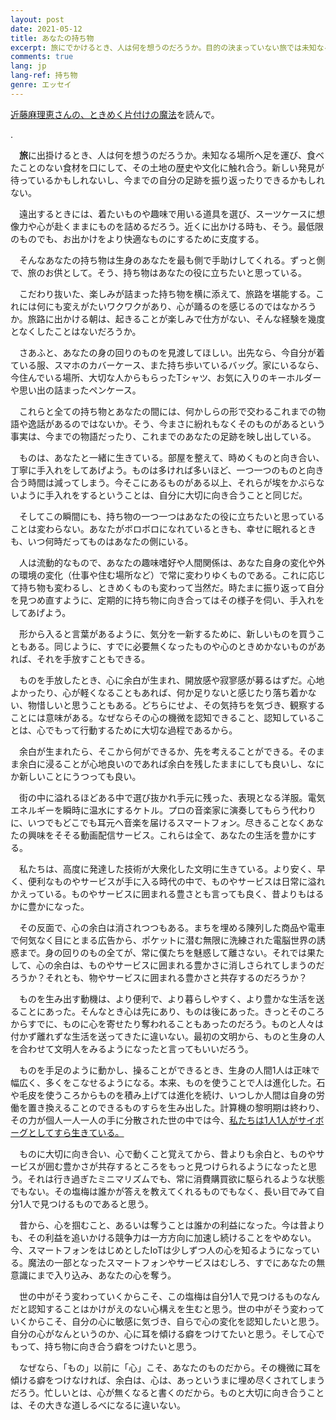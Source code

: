 ```yaml
---
layout: post
date: 2021-05-12
title: あなたの持ち物
excerpt: 旅にでかけるとき、人は何を想うのだろうか。目的の決まっていない旅では未知なる場所へ足を運び、食べたことのない食材を口にして、その土地の歴史や文化に触れ合う。新しい発見や、今までの自分の足跡を振り返ったりする貴重な時間を過ごすことができよう。
comments: true
lang: jp
lang-ref: 持ち物
genre: エッセイ
---
```


[近藤麻理恵さんの、ときめく片付けの魔法](https://konmari.jp/)を読んで。

  

.

  

　**旅**に出掛けるとき、人は何を想うのだろうか。未知なる場所へ足を運び、食べたことのない食材を口にして、その土地の歴史や文化に触れ合う。新しい発見が待っているかもしれないし、今までの自分の足跡を振り返ったりできるかもしれない。

  

　遠出するときには、着たいものや趣味で用いる道具を選び、スーツケースに想像力や心が赴くままにものを詰めるだろう。近くに出かける時も、そう。最低限のものでも、お出かけをより快適なものにするために支度する。

  

　そんなあなたの持ち物は生身のあなたを最も側で手助けしてくれる。ずっと側で、旅のお供として。そう、持ち物はあなたの役に立ちたいと思っている。

  

　こだわり抜いた、楽しみが詰まった持ち物を横に添えて、旅路を堪能する。これには何にも変えがたいワクワクがあり、心が踊るのを感じるのではなかろうか。旅路に出かける朝は、起きることが楽しみで仕方がない、そんな経験を幾度となくしたことはないだろうか。

  

　さあふと、あなたの身の回りのものを見渡してほしい。出先なら、今自分が着ている服、スマホのカバーケース、また持ち歩いているバッグ。家にいるなら、今住んでいる場所、大切な人からもらったTシャツ、お気に入りのキーホルダーや思い出の詰まったペンケース。

  

　これらと全ての持ち物とあなたの間には、何かしらの形で交わるこれまでの物語や逸話があるのではないか。そう、今まさに紛れもなくそのものがあるという事実は、今までの物語だったり、これまでのあなたの足跡を映し出している。

  

　ものは、あなたと一緒に生きている。部屋を整えて、時めくものと向き合い、丁寧に手入れをしてあげよう。ものは多ければ多いほど、一つ一つのものと向き合う時間は減ってしまう。今そこにあるものがある以上、それらが埃をかぶらないように手入れをするということは、自分に大切に向き合うことと同じだ。

  

　そしてこの瞬間にも、持ち物の一つ一つはあなたの役に立ちたいと思っていることは変わらない。あなたがボロボロになれているときも、幸せに眠れるときも、いつ何時だってものはあなたの側にいる。

  

　人は流動的なもので、あなたの趣味嗜好や人間関係は、あなた自身の変化や外の環境の変化（仕事や住む場所など）で常に変わりゆくものである。これに応じて持ち物も変わるし、ときめくものも変わって当然だ。時たまに振り返って自分を見つめ直すように、定期的に持ち物に向き合ってはその様子を伺い、手入れをしてあげよう。

  

　形から入ると言葉があるように、気分を一新するために、新しいものを買うこともある。同じように、すでに必要無くなったものや心のときめかないものがあれば、それを手放すこともできる。

  

　ものを手放したとき、心に余白が生まれ、開放感や寂寥感が募るはずだ。心地よかったり、心が軽くなることもあれば、何か足りないと感じたり落ち着かない、物惜しいと思うこともある。どちらにせよ、その気持ちを気づき、観察することには意味がある。なぜならその心の機微を認知できること、認知していることは、心でもって行動するために大切な過程であるから。

  

　余白が生まれたら、そこから何ができるか、先を考えることができる。そのまま余白に浸ることが心地良いのであれば余白を残したままにしても良いし、なにか新しいことにうつっても良い。

  

　街の中に溢れるほどある中で選び抜かれ手元に残った、表現となる洋服。電気エネルギーを瞬時に温水にするケトル。プロの音楽家に演奏してもらう代わりに、いつでもどこでも耳元へ音楽を届けるスマートフォン。尽きることなくあなたの興味をそそる動画配信サービス。これらは全て、あなたの生活を豊かにする。

  

　私たちは、高度に発達した技術が大衆化した文明に生きている。より安く、早く、便利なものやサービスが手に入る時代の中で、ものやサービスは日常に溢れかえっている。ものやサービスに囲まれる豊さとも言っても良く、昔よりもはるかに豊かになった。

  

　その反面で、心の余白は消されつつもある。まちを埋める陳列した商品や電車で何気なく目にとまる広告から、ポケットに潜む無限に洗練された電脳世界の誘惑まで。身の回りのもの全てが、常に僕たちを魅惑して離さない。それでは果たして、心の余白は、ものやサービスに囲まれる豊かさに消しさられてしまうのだろうか？それとも、物やサービスに囲まれる豊かさと共存するのだろうか？

  

　ものを生み出す動機は、より便利で、より暮らしやすく、より豊かな生活を送ることにあった。そんなとき心は先にあり、ものは後にあった。きっとそのころからすでに、ものに心を寄せたり奪われることもあったのだろう。ものと人々は付かず離れずな生活を送ってきたに違いない。最初の文明から、ものと生身の人を合わせて文明人をみるようになったと言ってもいいだろう。

  

　ものを手足のように動かし、操ることができるとき、生身の人間1人は正味で幅広く、多くをこなせるようになる。本来、ものを使うことで人は進化した。石や毛皮を使うころからものを積み上げては進化を続け、いつしか人間は自身の労働を置き換えることのできるものすらを生み出した。計算機の黎明期は終わり、その力が個人一人一人の手に分散された世の中では今、[私たちは1人1人がサイボーグとしてすら生きている。](https://mdaisuke.net/blog/2020/01/20/daisuke-site-launched)

  

　ものに大切に向き合い、心で動くこと覚えてから、昔よりも余白と、ものやサービスが囲む豊かさが共存するところをもっと見つけられるようになったと思う。それは行き過ぎたミニマリズムでも、常に消費購買欲に駆られるような状態でもない。その塩梅は誰かが答えを教えてくれるものでもなく、長い目でみて自分1人で見つけるものであると思う。

  

　昔から、心を掴むこと、あるいは奪うことは誰かの利益になった。今は昔よりも、その利益を追いかける競争力は一方方向に加速し続けることをやめない。今、スマートフォンをはじめとしたIoTは少しずつ人の心を知るようになっている。魔法の一部となったスマートフォンやサービスはむしろ、すでにあなたの無意識にまで入り込み、あなたの心を奪う。

  

　世の中がそう変わっていくからこそ、この塩梅は自分1人で見つけるものなんだと認知することはかけがえのない心構えを生むと思う。世の中がそう変わっていくからこそ、自分の心に敏感に気づき、自らで心の変化を認知したいと思う。自分の心がなんというのか、心に耳を傾ける癖をつけてたいと思う。そして心でもって、持ち物に向き合う癖をつけたいと思う。

  

　なぜなら、「もの」以前に「心」こそ、あなたのものだから。その機微に耳を傾ける癖をつけなければ、余白は、心は、あっというまに埋め尽くされてしまうだろう。忙しいとは、心が無くなると書くのだから。ものと大切に向き合うことは、その大きな道しるべになるに違いない。